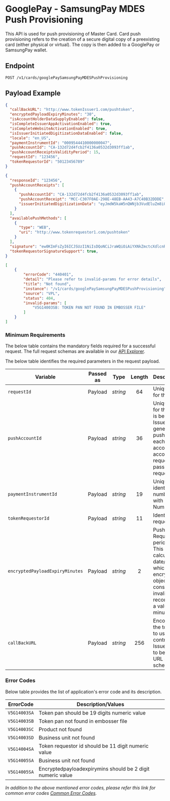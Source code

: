 # GooglePay - SamsungPay MDES Push Provisioning

This API is used for push provisioning of Master Card. Card push provisioning refers to the creation of a secure digital copy of a preexisting card (either physical or virtual). The copy is then added to a GooglePay or SamsungPay wallet. 

## Endpoint

`POST /v1/cards/googlePaySamsungPayMDESPushProvisioning`

## Payload Example

<!--
type: tab
titles: Request, Response, Error
-->

```json
{
  "callBackURL": "http://www.tokenIssuer1.com/pushtoken",
  "encryptedPayloadExpiryMinutes": "30",
  "isAccountHolderDataSupplyEnabled": false,
  "isCompleteIssuerAppActivationEnabled": true,
  "isCompleteWebsiteActivationEnabled": true,
  "isIssuerInitiatedDigitizationDataEnabled": false,
  "locale": "en_US",
  "paymentInstrumentId": "0009544410000000047",
  "pushAccountId": "CA-132d72d4fcb2f4136a0532d3093ff1ab",
  "pushAccountReceiptsValidityPeriod": 15,
  "requestId": "123456",
  "tokenRequestorId": "50123456789"
}
```

<!--
type: tab
-->

```json
{
  "responseId": "123456",
  "pushAccountReceipts": [
    {
      "pushAccountId": "CA-132d72d4fcb2f4136a0532d3093ff1ab",
      "pushAccountReceipt": "MCC-C307F0AE-298E-48EB-AA43-A7C40B32DDDE",
      "issuerInitiatedDigitizationData": "eyJmdW5kaW5nQWNjb3VudEluZm8iOnsicHVzaEFjY291bnRSZWNlaXB0IjoiTUNDLVNUTC00OTZCNjNBOC02OTQzLTRFM0YtOEYzNi1DMjU0M0Q4OTg1ODQifX0="
    }
  ],
  "availablePushMethods": [
    {
      "type": "WEB",
      "uri": "http://www.tokenrequestor1.com/pushtoken"
    }
  ],
  "signature": "ew0KImFsZyI6ICJSUzI1NiIsDQoNCiJraWQiOiAiYXNkZmctcXdlcnR5LXp4Y3ZiIg0KfQ.ew0KDQrCoCJwdXNoQWNjb3VudFJlY2VpcHQiOiAiTUNDLVNUTC0xMzQzMTNCRi01NTg1LTRFNzEtQUIyNC1FQ0RCQzI4RjIzRjEiLA0KImlzc3VlckNhbGxCYWNrIjogImh0dHBzOi8vaXNzdWVyY2FsbGJhY2sudXJsIiwNCiJjYWxsYmFja1JlcXVpcmVkIjogdHJ1ZSwNCiJjb21wbGV0ZVdlYnNpdGVBY3RpdmF0aW9uIjogdHJ1ZSwNCiJhY2NvdW50SG9sZGVyRGF0YVN1cHBsaWVkIjogdHJ1ZSwNCiJsb2NhbGUiOiAiZW5fVVMiDQoNCn0.dBjftJeZ4CVP-",
  "tokenRequestorSignatureSupport": true,
}
```

<!--
type: tab
-->

```json
[
    {
        "errorCode": "440401",
        "detail": "Please refer to invalid-params for error details",
        "title": "Not found",
        "instance": "/v1/cards/googlePaySamsungPayMDESPushProvisioning",
        "source": "VPL",
        "status": 404,
        "invalid-params": [
            "V5G14003SB: TOKEN PAN NOT FOUND IN EMBOSSER FILE"
        ]
    }
]
```

<!-- type: tab-end -->

### Minimum Requirements

The below table contains the mandatory fields required for a successful request. The full request schemas are available in our [API Explorer](../api/?type=post&path=/v1/cards/googlePaySamsungPayMDESPushProvisioning).

The below table identifies the required parameters in the request payload.

| Variable | Passed as | Type | Length | Description/Values |
| -------- | :-------: | :--: | :------------: | ------------------ |
| `requestId` | Payload | *string* | 64 | Unique identifier for the request. |
| `pushAccountId` | Payload | *string* | 36 | Unique identifier for the account that is being pushed. Issuer will need to generate a unique pushAccountId for each funding account/financial account for each request and must pass it in the request. |
| `paymentInstrumentId` | Payload | *string* | 19 | Unique alternate identification number associated with Payment Card Number. |
| `tokenRequestorId` | Payload | *string* | 11 | Identifies the token requestor. |
| `encryptedPayloadExpiryMinutes` | Payload | *string* | 2 | Push Account Request validity period in minutes. This is used to calculate the date/time after which the encrypted payload object will be considered as invalid. MC recommends using a value of 30 minutes. |
| `callBackURL` | Payload | *string* | 256 | Encoded URL for the token requestor to use to pass control back to the Issuer. This needs to be an absolute URL containing the scheme. |

### Error Codes

Below table provides the list of application's error code and its description.

| ErrorCode |  Description/Values |
| --------  | ------------------ |
| `V5G14003SA` | Token pan should be 19 digits numeric value |
| `V5G14003SB` | Token pan not found in embosser file |
| `V5G14003SC` | Product not found |
| `V5G14003SD` | Business unit not found |
| `V5G14004SA` | Token requestor id should be 11 digit numeric value |
| `V5G14005SA` | Business unit not found |
| `V5G14005SA` | Encryptedpayloadexpirymins should be 2 digit numeric value |

*In addition to the above mentioned error codes, please refer this link for common error codes [Common Error Codes](?path=docs/Common_Error_Code.md).*
